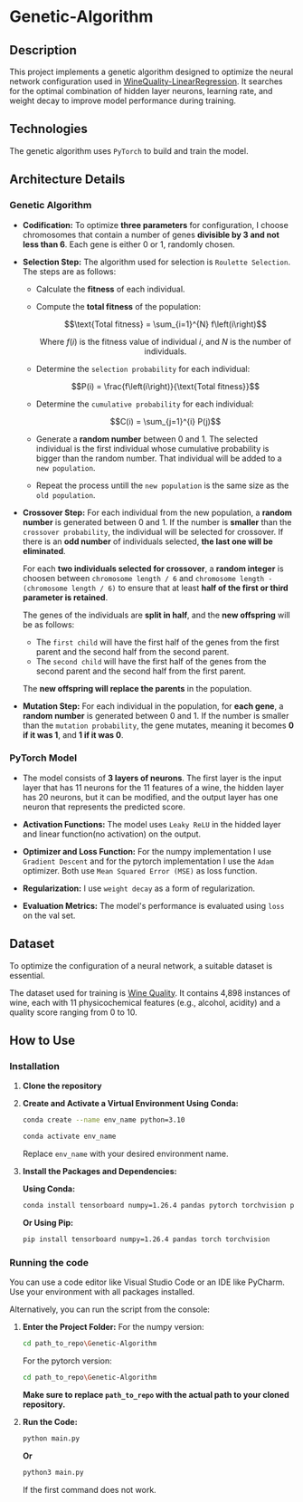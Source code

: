 # Genetic-Algorithm

## Description

This project implements a genetic algorithm designed to optimize the neural network configuration used in [WineQuality-LinearRegression](https://github.com/SUGAARxD/WineQuality-LinearRegression). It searches for the optimal combination of hidden layer neurons, learning rate, and weight decay  to improve model performance during training.

## Technologies

The genetic algorithm uses `PyTorch` to build and train the model.

## Architecture Details

### Genetic Algorithm

- **Codification:** To optimize **three parameters** for configuration, I choose chromosomes that contain a number of genes **divisible by 3 and not less than 6**. Each gene is either 0 or 1, randomly chosen.
  
- **Selection Step:** The algorithm used for selection is `Roulette Selection`. The steps are as follows:
  - Calculate the **fitness** of each individual.
  - Compute the **total fitness** of the population:
    
    ```math
    \text{Total fitness} = \sum_{i=1}^{N} f\left(i\right)
    ```

    ```math
    \text{Where } f\left(i\right) \text{ is the fitness value of individual } i \text{, and } N \text{ is the number of individuals.}
    ```
     
  - Determine the `selection probability` for each individual:
    
    ```math
    P(i) = \frac{f\left(i\right)}{\text{Total fitness}}
    ```

  - Determine the `cumulative probability` for each individual:
    
    ```math
    C(i) = \sum_{j=1}^{i} P(j)
    ```
  - Generate a **random number** between 0 and 1. The selected individual is the first individual whose cumulative probability is bigger than the random number. That individual will be added to a `new population`.
    
  - Repeat the process untill the `new population` is the same size as the `old population`.

- **Crossover Step:** For each individual from the new population, a **random number** is generated between 0 and 1. If the number is **smaller** than the `crossover probability`, the individual will be selected for crossover. If there is an **odd number** of individuals selected, **the last one will be eliminated**.
  
  For each **two individuals selected for crossover**, a **random integer** is choosen between `chromosome length / 6` and `chromosome length - (chromosome length / 6)` to ensure that at least **half of the first or third parameter is retained**.

  The genes of the individuals are **split in half**, and the **new offspring** will be as follows:
  - The ``first child`` will have the first half of the genes from the first parent and the second half from the second parent.
  - The ``second child`` will have the first half of the genes from the second parent and the second half from the first parent.

  The **new offspring will replace the parents** in the population.
  
- **Mutation Step:** For each individual in the population, for **each gene**, a **random number** is generated between 0 and 1. If the number is smaller than the `mutation probability`, the gene mutates, meaning it becomes **0 if it was 1**, and **1 if it was 0**.

### PyTorch Model

- The model consists of **3 layers of neurons**. The first layer is the input layer that has 11 neurons for the 11 features of a wine, the hidden layer has 20 neurons, but it can be modified, and the output layer has one neuron that represents the predicted score. 

- **Activation Functions:** The model uses `Leaky ReLU` in the hidded layer and linear function(no activation) on the output.

- **Optimizer and Loss Function:** For the numpy implementation I use `Gradient Descent` and for the pytorch implementation I use the `Adam` optimizer. Both use `Mean Squared Error (MSE)` as loss function.

- **Regularization:** I use `weight decay` as a form of regularization.

- **Evaluation Metrics:** The model's performance is evaluated using `loss` on the val set.

## Dataset

To optimize the configuration of a neural network, a suitable dataset is essential.

The dataset used for training is [Wine Quality](https://archive.ics.uci.edu/dataset/186/wine+quality). It contains 4,898 instances of wine, each with 11 physicochemical features (e.g., alcohol, acidity) and a quality score ranging from 0 to 10.

## How to Use

### Installation

1. **Clone the repository**
2. **Create and Activate a Virtual Environment Using Conda:**
   ```bash
   conda create --name env_name python=3.10
   ```
   ```bash
   conda activate env_name
   ```
   Replace `env_name` with your desired environment name.
   
4. **Install the Packages and Dependencies:**

   **Using Conda:**
   ```bash
   conda install tensorboard numpy=1.26.4 pandas pytorch torchvision pytorch-cuda=12.1 -c pytorch -c nvidia
   ```

   **Or Using Pip:**

   ```bash
   pip install tensorboard numpy=1.26.4 pandas torch torchvision
   ```
### Running the code

You can use a code editor like Visual Studio Code or an IDE like PyCharm. Use your environment with all packages installed.

Alternatively, you can run the script from the console:

1. **Enter the Project Folder:**
   For the numpy version:
   ```bash
   cd path_to_repo\Genetic-Algorithm
   ```
   For the pytorch version:
   ```bash
   cd path_to_repo\Genetic-Algorithm
   ```
   **Make sure to replace `path_to_repo` with the actual path to your cloned repository.**
3. **Run the Code:**
   ```bash
   python main.py
   ```
   
   **Or**

   ```bash
   python3 main.py
   ```
   If the first command does not work.
